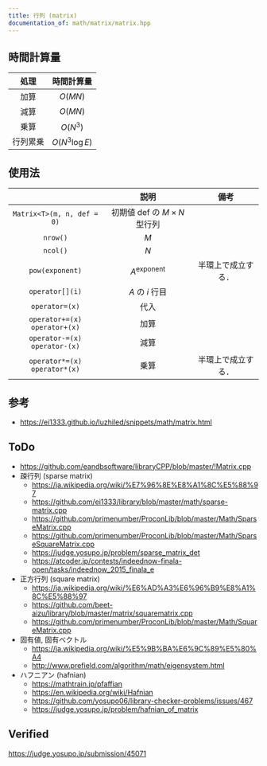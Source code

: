 ```yaml
---
title: 行列 (matrix)
documentation_of: math/matrix/matrix.hpp
---
```



## 時間計算量

|処理|時間計算量|
|:--:|:--:|
|加算|$O(MN)$|
|減算|$O(MN)$|
|乗算|$O(N^3)$|
|行列累乗|$O(N^3 \log{E})$|


## 使用法

||説明|備考|
|:--:|:--:|:--:|
|`Matrix<T>(m, n, def = 0)`|初期値 $\mathrm{def}$ の $M \times N$ 型行列||
|`nrow()`|$M$||
|`ncol()`|$N$||
|`pow(exponent)`|$A^\mathrm{exponent}$|半環上で成立する．|
|`operator[](i)`|$A$ の $i$ 行目||
|`operator=(x)`|代入||
|`operator+=(x)`<br>`operator+(x)`|加算||
|`operator-=(x)`<br>`operator-(x)`|減算||
|`operator*=(x)`<br>`operator*(x)`|乗算|半環上で成立する．|


## 参考

- https://ei1333.github.io/luzhiled/snippets/math/matrix.html


## ToDo

- https://github.com/eandbsoftware/libraryCPP/blob/master/!Matrix.cpp
- 疎行列 (sparse matrix)
  - https://ja.wikipedia.org/wiki/%E7%96%8E%E8%A1%8C%E5%88%97
  - https://github.com/ei1333/library/blob/master/math/sparse-matrix.cpp
  - https://github.com/primenumber/ProconLib/blob/master/Math/SparseMatrix.cpp
  - https://github.com/primenumber/ProconLib/blob/master/Math/SparseSquareMatrix.cpp
  - https://judge.yosupo.jp/problem/sparse_matrix_det
  - https://atcoder.jp/contests/indeednow-finala-open/tasks/indeednow_2015_finala_e
- 正方行列 (square matrix)
  - https://ja.wikipedia.org/wiki/%E6%AD%A3%E6%96%B9%E8%A1%8C%E5%88%97
  - https://github.com/beet-aizu/library/blob/master/matrix/squarematrix.cpp
  - https://github.com/primenumber/ProconLib/blob/master/Math/SquareMatrix.cpp
- 固有値, 固有ベクトル
  - https://ja.wikipedia.org/wiki/%E5%9B%BA%E6%9C%89%E5%80%A4
  - http://www.prefield.com/algorithm/math/eigensystem.html
- ハフニアン (hafnian)
  - https://mathtrain.jp/pfaffian
  - https://en.wikipedia.org/wiki/Hafnian
  - https://github.com/yosupo06/library-checker-problems/issues/467
  - https://judge.yosupo.jp/problem/hafnian_of_matrix


## Verified

https://judge.yosupo.jp/submission/45071
